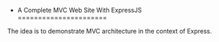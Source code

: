 - A Complete MVC Web Site With ExpressJS
======================

The idea is to demonstrate MVC architecture in the context of Express.
